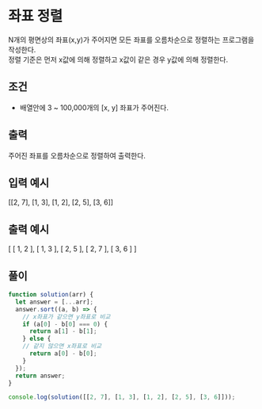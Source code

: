 # 좌표 정렬

N개의 평면상의 좌표(x,y)가 주어지면 모든 좌표를 오름차순으로 정렬하는 프로그램을 작성한다.<br>
정렬 기준은 먼저 x값에 의해 정렬하고 x값이 같은 경우 y값에 의해 정렬한다.

## 조건

- 배열안에 3 ~ 100,000개의 [x, y] 좌표가 주어진다.

## 출력

주어진 좌표를 오름차순으로 정렬하여 출력한다.


## 입력 예시

[[2, 7], [1, 3], [1, 2], [2, 5], [3, 6]]

## 출력 예시

[ [ 1, 2 ], [ 1, 3 ], [ 2, 5 ], [ 2, 7 ], [ 3, 6 ] ]

## 풀이

```js
function solution(arr) {
  let answer = [...arr];
  answer.sort((a, b) => {
    // x좌표가 같으면 y좌표로 비교
    if (a[0] - b[0] === 0) {
      return a[1] - b[1];
    } else {
    // 같지 않으면 x좌표로 비교
      return a[0] - b[0];
    }
  });
  return answer;
}

console.log(solution([[2, 7], [1, 3], [1, 2], [2, 5], [3, 6]]));

```